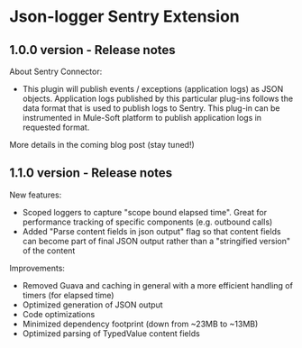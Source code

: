 # Json-logger Sentry Extension

## 1.0.0 version - Release notes

About Sentry Connector:
* This plugin will publish events / exceptions (application logs) as JSON objects. Application logs published by this particular plug-ins follows the data format that is used to publish logs to Sentry. This plug-in can be instrumented in Mule-Soft platform to publish application logs in requested format. 


More details in the coming blog post (stay tuned!)

## 1.1.0 version - Release notes

New features:
* Scoped loggers to capture "scope bound elapsed time". Great for performance tracking of specific components (e.g. outbound calls)
* Added "Parse content fields in json output" flag so that content fields can become part of final JSON output rather than a "stringified version" of the content

Improvements:
* Removed Guava and caching in general with a more efficient handling of timers (for elapsed time)
* Optimized generation of JSON output
* Code optimizations
* Minimized dependency footprint (down from ~23MB to ~13MB)
* Optimized parsing of TypedValue content fields

